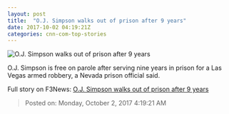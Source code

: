 ```yaml
---
layout: post
title:  "O.J. Simpson walks out of prison after 9 years"
date: 2017-10-02 04:19:21Z
categories: cnn-com-top-stories
---
```


![O.J. Simpson walks out of prison after 9 years](http://i2.cdn.cnn.com/cnnnext/dam/assets/170720152327-26-oj-simpson-parole-hearing-0720-super-tease.jpg)

O.J. Simpson is free on parole after serving nine years in prison for a Las Vegas armed robbery, a Nevada prison official said.


Full story on F3News: [O.J. Simpson walks out of prison after 9 years](http://www.f3nws.com/n/hquQrF)

> Posted on: Monday, October 2, 2017 4:19:21 AM
